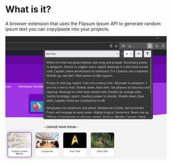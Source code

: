 # What is it?

A browser extension that uses the Flipsum Ipsum API to generate random ipsum text you can copy/paste into your projects.

![Example ipsum browser extension](images/flipsum-ipsum-example-1.png)
